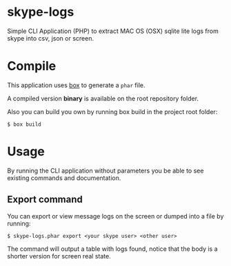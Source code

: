 skype-logs
==========

Simple CLI Application (PHP) to extract MAC OS (OSX) sqlite lite logs from skype into csv, json or screen.

# Compile

This application uses [box](https://github.com/box-project/box2#as-a-phar-recommended) to generate a `phar` file.

A compiled version __binary__ is available on the root repository folder.

Also you can build you own by running box build in the project root folder:

```
$ box build 
```

# Usage

By running the CLI application without parameters you be able to see existing commands and documentation.

## Export command

You can export or view message logs on the screen or dumped into a file by running:

```
$ skype-logs.phar export <your skype user> <other user>
```

The command will output a table with logs found, notice that the body is a shorter version for screen real state.
